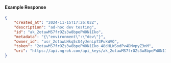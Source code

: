 <!-- Code generated for API Clients. DO NOT EDIT. -->

#### Example Response

```json
{
	"created_at": "2024-11-15T17:26:02Z",
	"description": "ad-hoc dev testing",
	"id": "ak_2otawMS7frOZs3w8bpePW0N1Iko",
	"metadata": "{\"environment\":\"dev\"}",
	"owner_id": "usr_2otawLHkq5cU4yJenLp73PukWVQ",
	"token": "2otawMS7frOZs3w8bpePW0N1Iko_48dHLWSodPv4DMvpyZ3nM",
	"uri": "https://api.ngrok.com/api_keys/ak_2otawMS7frOZs3w8bpePW0N1Iko"
}
```
